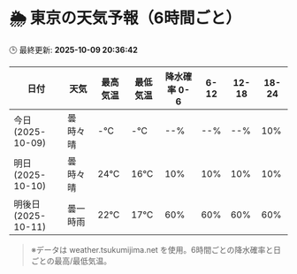 # 🌦️ 東京の天気予報（6時間ごと）

🕒 最終更新: **2025-10-09 20:36:42**

| 日付 | 天気 | 最高気温 | 最低気温 | 降水確率 0-6 | 6-12 | 12-18 | 18-24 |
|------|------|----------|----------|------------|------|------|------|
| 今日 (2025-10-09) | 曇時々晴 | -℃ | -℃ | --% | --% | --% | 10% |
| 明日 (2025-10-10) | 曇時々晴 | 24℃ | 16℃ | 10% | 10% | 10% | 10% |
| 明後日 (2025-10-11) | 曇一時雨 | 22℃ | 17℃ | 60% | 60% | 60% | 60% |

> ※データは weather.tsukumijima.net を使用。6時間ごとの降水確率と日ごとの最高/最低気温。